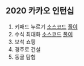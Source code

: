 ## 2020 카카오 인턴십

1. 키패드 누르기
[소스코드](./Q-01.java) [풀이](https://velog.io/@jwkim/2020-%EC%B9%B4%EC%B9%B4%EC%98%A4-%EC%9D%B8%ED%84%B4%EC%8B%AD-Q01.-%ED%82%A4%ED%8C%A8%EB%93%9C-%EB%88%84%EB%A5%B4%EA%B8%B0)
2. 수식 최대화
[소스코드](./Q-02.java) [풀이](https://velog.io/@jwkim/2020-%EC%B9%B4%EC%B9%B4%EC%98%A4-%EC%9D%B8%ED%84%B4%EC%8B%AD-Q02.-%EB%B3%B4%EC%84%9D-%EC%87%BC%ED%95%91-JAVA)
3. 보석 쇼핑
4. 경주로 건설
5. 동굴 탐험
